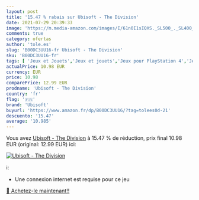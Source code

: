 ```yaml
---
layout: post
title: '15.47 % rabais sur Ubisoft - The Division'
date: 2021-07-29 20:39:33
image: 'https://m.media-amazon.com/images/I/61n0I1sIQXS._SL500_._SL400_.jpg'
comments: true
category: ofertas
author: 'tole.es'
slug: 'B00DC3UU16-fr Ubisoft - The Division'
sku: 'B00DC3UU16-fr'
tags: [ 'Jeux et Jouets','Jeux et jouets','Jeux pour PlayStation 4','Jeux vidéo','PlayStation 4: Consoles, jeux et accessoires','ubisoft', ]
actualPrice: 10.98 EUR
currency: EUR
price: 10.98
comparePrice: 12.99 EUR
prodname: 'Ubisoft - The Division'
country: 'fr'
flag: '🇫🇷'
brand: 'Ubisoft'
buyurl: 'https://www.amazon.fr/dp/B00DC3UU16/?tag=tolees0d-21'
descuento: '15.47'
average: '10.985'
---
```


Vous avez [Ubisoft - The Division](https://www.amazon.fr/dp/B00DC3UU16/?tag=tolees0d-21)  à  15.47 % de réduction, prix final  10.98 EUR (original: 12.99 EUR) ici:

[![Ubisoft - The Division](https://m.media-amazon.com/images/I/61n0I1sIQXS._SL500_._SL400_.jpg)](https://www.amazon.fr/dp/B00DC3UU16/?tag=tolees0d-21)

ℹ️:

- Une connexion internet est requise pour ce jeu

[🛒 Achetez-le maintenant!!](https://www.amazon.fr/dp/B00DC3UU16/?tag=tolees0d-21)
